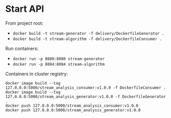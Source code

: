 # Start API
From project root:
- `docker build -t stream-generator -f delivery/DockerfileGenerator .` 
- `docker build -t stream-algorithm -f delivery/DockerfileConsumer .` 

Run containers:
- `docker run -p 8080:8080 stream-generator`
- `docker run -p 8084:8084 stream-algorithm`

Containers in cluster registry:
```shell
docker image build --tag 127.0.0.0:5000/stream_analysis_consumer:v1.0.0 -f DockerfileConsumer .
docker image build --tag 127.0.0.0:5000/stream_analysis_generator:v1.0.0 -f DockerfileGenerator .
docker push 127.0.0.0:5000/stream_analysis_consumer:v1.0.0
docker push 127.0.0.0:5000/stream_analysis_generator:v1.0.0
```